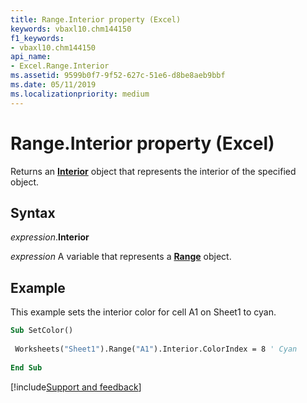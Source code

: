 ```yaml
---
title: Range.Interior property (Excel)
keywords: vbaxl10.chm144150
f1_keywords:
- vbaxl10.chm144150
api_name:
- Excel.Range.Interior
ms.assetid: 9599b0f7-9f52-627c-51e6-d8be8aeb9bbf
ms.date: 05/11/2019
ms.localizationpriority: medium
---
```



# Range.Interior property (Excel)

Returns an **[Interior](Excel.Interior(object).md)** object that represents the interior of the specified object.


## Syntax

_expression_.**Interior**

_expression_ A variable that represents a **[Range](excel.range(object).md)** object.


## Example

This example sets the interior color for cell A1 on Sheet1 to cyan.

```vb
Sub SetColor() 
 
 Worksheets("Sheet1").Range("A1").Interior.ColorIndex = 8 ' Cyan 
 
End Sub
```




[!include[Support and feedback](~/includes/feedback-boilerplate.md)]
